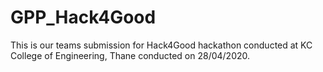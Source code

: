 # GPP_Hack4Good
This is our teams submission for Hack4Good hackathon conducted at KC College of Engineering, Thane conducted on 28/04/2020.
